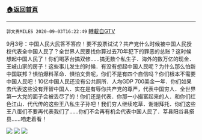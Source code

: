 ﻿###  [:house:返回首頁](https://github.com/ourhimalayas/txt)
---

`郭文贵MILES 2020-09-03T16:22:49` [轉載自GTV](https://gtv.org/web/#/UserInfo/5e596957357cc612d35a8044)

9月3号：中国人民大民答不答应！要不投票试试？共产党什么时候被中国人民授权代表全中国人民了？全世界人民要找你算过去70年犯下的罪恶的总账？这时候想起中国人民了！你们喝茅台搞双修……搞无数个私生子．海外的数万亿的现金．王岐山家的房子！这些事儿发生的时候．有没有想起中国人民呢？为什么那么怕新中国联邦？惧怕爆料革命．惧怕文贵呢，你们不是有四个自信吗？你们根本不需要中国人民吧！10亿中国人民还没有公共厕所．人均GDP 700美金一年．你们如果去代表这些没有开智中国人．实在是有辱你共产党的尊严，代表中国穷人．全世界第一大党的面子会被丢尽了的！你们还是代表．你那一小撮富起来的人．和你们红色江山．代代传的这些王八私生子孙吧！我们穷人继续吃草．谢谢拜托．你们这些王八蛋们不要再代表我们了……你们不会再有机会代表中国人民了．莘县阳谷县搭县……咱走着看！

![](https://filegroup.gtv.org/cdn-cgi/image/width=600/https://filegroup.gtv.org/group3/default/20200903/16/22/0/24637499f0c7ec508b86e5abb7308c34.jpeg)
![](https://filegroup.gtv.org/cdn-cgi/image/width=600/https://filegroup.gtv.org/group3/default/20200903/16/22/0/cf659bd1883eb8dc6dcf5c5a64d53d58.jpeg)
![](https://filegroup.gtv.org/cdn-cgi/image/width=600/https://filegroup.gtv.org/group3/default/20200903/16/22/0/b825e3a2d60f3aff47a6a89d8bfd0618.jpeg)
